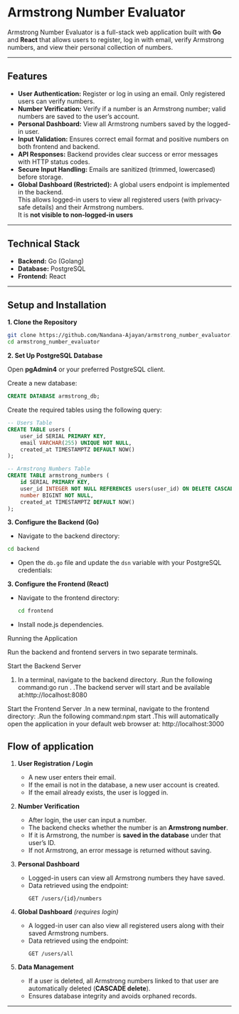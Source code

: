 # Armstrong Number Evaluator

Armstrong Number Evaluator is a full-stack web application built with **Go** and **React** that allows users to register, log in with email, verify Armstrong numbers, and view their personal collection of numbers.

---

## Features

- **User Authentication:** Register or log in using an email. Only registered users can verify numbers.  
- **Number Verification:** Verify if a number is an Armstrong number; valid numbers are saved to the user’s account.  
- **Personal Dashboard:** View all Armstrong numbers saved by the logged-in user.  
- **Input Validation:** Ensures correct email format and positive numbers on both frontend and backend.  
- **API Responses:** Backend provides clear success or error messages with HTTP status codes.  
- **Secure Input Handling:** Emails are sanitized (trimmed, lowercased) before storage.
- **Global Dashboard (Restricted):** A global users endpoint is implemented in the backend.  
  This allows logged-in users to view all registered users (with privacy-safe details) and their Armstrong numbers.  
  It is **not visible to non-logged-in users**


---

## Technical Stack

- **Backend:** Go (Golang)  
- **Database:** PostgreSQL  
- **Frontend:** React  

---

## Setup and Installation

 **1. Clone the Repository**

```bash
git clone https://github.com/Nandana-Ajayan/armstrong_number_evaluator.git
cd armstrong_number_evaluator
```

 **2. Set Up PostgreSQL Database** 

Open **pgAdmin4** or your preferred PostgreSQL client.

Create a new database:

```sql
CREATE DATABASE armstrong_db;
```

Create the required tables using the following query:
```sql
-- Users Table
CREATE TABLE users (
    user_id SERIAL PRIMARY KEY,
    email VARCHAR(255) UNIQUE NOT NULL,
    created_at TIMESTAMPTZ DEFAULT NOW()
);
```
```sql
-- Armstrong Numbers Table
CREATE TABLE armstrong_numbers (
    id SERIAL PRIMARY KEY,
    user_id INTEGER NOT NULL REFERENCES users(user_id) ON DELETE CASCADE,
    number BIGINT NOT NULL,
    created_at TIMESTAMPTZ DEFAULT NOW()
);

```
**3. Configure the Backend (Go)**


- Navigate to the backend directory:

```bash
cd backend
```
- Open the `db.go` file and update the `dsn` variable with your PostgreSQL credentials:


**3. Configure the Frontend (React)**


- Navigate to the frontend directory:
   ```bash
  cd frontend
   ```
- Install node.js dependencies.

Running the Application

Run the backend and frontend servers in two separate terminals.

 Start the Backend Server

1. In a terminal, navigate to the backend directory.
.Run the following command:go run .
.The backend server will start and be available at:http://localhost:8080

Start the Frontend Server
.In a new terminal, navigate to the frontend directory:
.Run the following command:npm start
.This will automatically open the application in your default web browser at: http://localhost:3000

## Flow of application 

1. **User Registration / Login**  
   - A new user enters their email.  
   - If the email is not in the database, a new user account is created.  
   - If the email already exists, the user is logged in.  

2. **Number Verification**  
   - After login, the user can input a number.  
   - The backend checks whether the number is an **Armstrong number**.  
   - If it is Armstrong, the number is **saved in the database** under that user’s ID.  
   - If not Armstrong, an error message is returned without saving.  

3. **Personal Dashboard**  
   - Logged-in users can view all Armstrong numbers they have saved.  
   - Data retrieved using the endpoint:  
     ```
     GET /users/{id}/numbers
     ```

4. **Global Dashboard** *(requires login)*  
   - A logged-in user can also view all registered users along with their saved Armstrong numbers.  
   - Data retrieved using the endpoint:  
     ```
     GET /users/all
     ```

5. **Data Management**  
   - If a user is deleted, all Armstrong numbers linked to that user are automatically deleted (**CASCADE delete**).  
   - Ensures database integrity and avoids orphaned records.  

---


